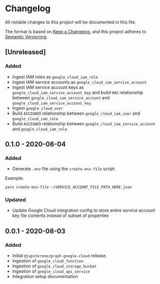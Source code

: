 # Changelog

All notable changes to this project will be documented in this file.

The format is based on [Keep a Changelog](https://keepachangelog.com/en/1.0.0/),
and this project adheres to
[Semantic Versioning](https://semver.org/spec/v2.0.0.html).

## [Unreleased]

### Added

- Ingest IAM roles as `google_cloud_iam_role`
- Ingest IAM service accounts as `google_cloud_iam_service_account`
- Ingest IAM service account keys as `google_cloud_iam_service_account_key` and
  build `HAS` relationship between `google_cloud_iam_service_account` and
  `google_cloud_iam_service_account_key`.
- Ingest `google_cloud_user`
- Build `ASSIGNED` relationship between `google_cloud_iam_user` and
  `google_cloud_iam_role`
- Build `ASSIGNED` relationship between `google_cloud_iam_service_account` and
  `google_cloud_iam_role`

## 0.1.0 - 2020-08-04

### Added

- Generate `.env` file using the `create-env-file` script

Example:

```bash
yarn create-env-file ~/SERVICE_ACCOUNT_FILE_PATH_HERE.json
```

### Updated

- Update Google Cloud integration config to store entire service account key
  file contents instead of subset of properties

## 0.0.1 - 2020-08-03

### Added

- Initial `@jupiterone/graph-google-cloud` release.
- Ingestion of `google_cloud_function`
- Ingestion of `google_cloud_storage_bucket`
- Ingestion of `google_cloud_api_service`
- Integration setup documentation
